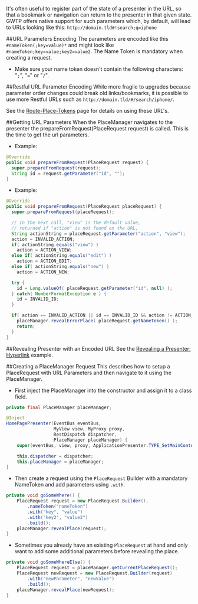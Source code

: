 It's often useful to register part of the state of a presenter in the URL, so that a bookmark or navigation can return to the presenter in that given state. GWTP offers native support for such parameters which, by default, will lead to URLs looking like this: `http://domain.tld#!search;q=iphone`

##URL Parameters Encoding
The parameters are encoded like this `#nameToken(;key=value)*` and might look like `#nameToken;key=value;key2=value2`. The Name Token is mandatory when creating a request.

* Make sure your name token doesn't contain the following characters: "`;`", "`=`" or "`/`".

##Restful URL Parameter Encoding
While more fragile to upgrades because parameter order changes could break old links/bookmarks, it is possible to use more Restful URLs such as `http://domain.tld/#/search/iphone/`.

See the [Route-Place-Tokens][rpt] page for details on using these URL's.

##Getting URL Parameters
When the PlaceManager navigates to the presenter the prepareFromRequest(PlaceRequest request) is called. This is the time to get the url parameters.

* Example:
```java
@Override
public void prepareFromRequest(PlaceRequest request) {
  super.prepareFromRequest(request);
  String id = request.getParameter("id", "");
}
```

* Example:
```java
@Override
public void prepareFromRequest(PlaceRequest placeRequest) {
  super.prepareFromRequest(placeRequest);

  // In the next call, "view" is the default value,
  // returned if "action" is not found on the URL.
  String actionString = placeRequest.getParameter("action", "view");
  action = INVALID_ACTION;
  if( actionString.equals("view") )
    action = ACTION_VIEW;
  else if( actionString.equals("edit") )
    action = ACTION_EDIT;
  else if( actionString.equals("new") )
    action = ACTION_NEW;

  try {
    id = Long.valueOf( placeRequest.getParameter("id", null) );
  } catch( NumberFormatException e ) {
    id = INVALID_ID;
  }

  if( action == INVALID_ACTION || id == INVALID_ID && action != ACTION_NEW ) {
    placeManager.revealErrorPlace( placeRequest.getNameToken() );
    return;
  }
}
```

##Revealing Presenter with an Encoded URL
See the [Revealing a Presenter: Hyperlink](https://github.com/ArcBees/GWTP/wiki/Presenter-Lifecycle) example.

##Creating a PlaceManager Request
This describes how to setup a PlaceRequest with URL Parameters and then navigate to it using the PlaceManager.

* First inject the PlaceManager into the constructor and assign it to a class field.
```java
private final PlaceManager placeManager;

@Inject
HomePagePresenter(EventBus eventBus,
                  MyView view, MyProxy proxy,
                  RestDispatch dispatcher,
                  PlaceManager placeManager) {
    super(eventBus, view, proxy, ApplicationPresenter.TYPE_SetMainContent);

    this.dispatcher = dispatcher;
    this.placeManager = placeManager;
}
```

* Then create a request using the `PlaceRequest` Builder with a mandatory NameToken and add parameters using `.with`.
```java
private void goSomeWhere() {
    PlaceRequest request = new PlaceRequest.Builder().
        .nameToken("nameToken")
        .with("key", "value")
        .with("key2", "value2")
        .build();
    placeManager.revealPlace(request);
}
```

* Sometimes you already have an existing `PlaceRequest` at hand and only want to add some additional parameters before revealing the place.
```java
private void goSomeWhereElse() {
    PlaceRequest request = placeManager.getCurrentPlaceRequest();
    PlaceRequest newRequest = new PlaceRequest.Builder(request)
        .with("newParameter", "newValue")
        .build();
    placeManager.revealPlace(newRequest);
}
```

[rpt]: gwtp/features/Route-Place-Tokens.html "Route Place Tokens"
